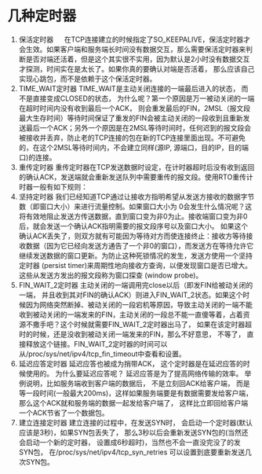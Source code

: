 # 几种定时器


1. 保活定时器   
在TCP连接建立的时候指定了SO_KEEPALIVE，保活定时器才会生效。如果客户端和服务端长时间没有数据交互，那么需要保活定时器来判断是否对端还活着，但是这个其实很不实用，因为默认是2小时没有数据交互才探测，时间实在是太长了。如果你真的要确认对端是否活着， 那么应该自己实现心跳包，而不是依赖于这个保活定时器。
2. TIME_WAIT定时器
TIME_WAIT是主动关闭连接的一端最后进入的状态， 而不是直接变成CLOSED的状态， 为什么呢？第一个原因是万一被动关闭的一端在超时时间内没有收到最后一个ACK， 则会重发最后的FIN，2MSL（报文段最大生存时间）等待时间保证了重发的FIN会被主动关闭的一段收到且重新发送最后一个ACK；另外一个原因是在2MSL等待时间时，任何迟到的报文段会被接收并丢弃，防止老的TCP连接的包在新的TCP连接里面出现。不可避免的，在这个2MSL等待时间内，不会建立同样(源IP, 源端口，目的IP，目的端口)的连接。
3. 重传定时器
重传定时器在TCP发送数据时设定，在计时器超时后没有收到返回的确认ACK，发送端就会重新发送队列中需要重传的报文段。使用RTO重传计时器一般有如下规则：
4. 坚持定时器
我们已经知道TCP通过让接收方指明希望从发送方接收的数据字节数（即窗口大小）来进行流量控制。如果窗口大小为 0会发生什么情况呢？这将有效地阻止发送方传送数据，直到窗口变为非0为止。接收端窗口变为非0后，就会发送一个确认ACK指明需要的报文段序号以及窗口大小。
如果这个确认ACK丢失了，则双方就有可能因为等待对方而使连接终止：接收方等待接收数据（因为它已经向发送方通告了一个非0的窗口），而发送方在等待允许它继续发送数据的窗口更新。为防止这种死锁情况的发生，发送方使用一个坚持定时器 (persist timer)来周期性地向接收方查询，以便发现窗口是否已增大。这些从发送方发出的报文段称为窗口探查 (window probe)。
5. FIN_WAIT_2定时器
主动关闭的一端调用完close以后（即发FIN给被动关闭的一端， 并且收到其对FIN的确认ACK）则进入FIN_WAIT_2状态。如果这个时候因为网络突然断掉、被动关闭的一段宕机等原因，导致主动关闭的一端不能收到被动关闭的一端发来的FIN，主动关闭的一段总不能一直傻等着，占着资源不撒手吧？这个时候就需要FIN_WAIT_2定时器出马了， 如果在该定时器超时的时候，还是没收到被动关闭一端发来的FIN，那么不好意思， 不等了， 直接释放这个链接。FIN_WAIT_2定时器的时间可以从/proc/sys/net/ipv4/tcp_fin_timeout中查看和设置。
6. 延迟应答定时器
延迟应答也被成为捎带ACK， 这个定时器是在延迟应答的时候使用的。 为什么要延迟应答呢？ 延迟应答是为了提高网络传输的效率。
举例说明，比如服务端收到客户端的数据后， 不是立刻回ACK给客户端， 而是等一段时间(一般最大200ms)，这样如果服务端要是有数据需要发给客户端，那么这个ACK就和服务端的数据一起发给客户端了， 这样比立即回给客户端一个ACK节省了一个数据包。
7. 建立连接定时器
建立连接的过程中，在发送SYN时， 会启动一个定时器(默认应该是3秒)，如果SYN包丢失了， 那么3秒以后会重新发送SYN包的(当然还会启动一个新的定时器， 设置成6秒超时)，当然也不会一直没完没了的发SYN包， 在/proc/sys/net/ipv4/tcp_syn_retries 可以设置到底要重新发送几次SYN包。